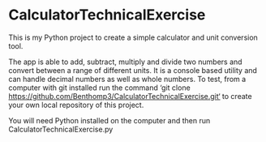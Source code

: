 # CalculatorTechnicalExercise
This is my Python project to create a simple calculator and unit conversion tool.
 
The app is able to add, subtract, multiply and divide two numbers and convert between a range of different units.  It is a console based utility and can handle decimal numbers as well as whole numbers.
To test, from a computer with git installed run the command ‘git clone https://github.com/Benthomp3/CalculatorTechnicalExercise.git‘ to create your own local repository of this project.
 
You will need Python installed on the computer and then run CalculatorTechnicalExercise.py
